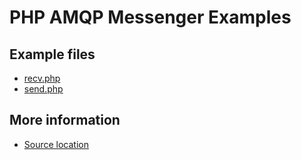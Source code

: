 
# PHP AMQP Messenger Examples

## Example files

 - [recv.php](recv.php.html)
 - [send.php](send.php.html)

## More information

 - [Source location](http://svn.apache.org/repos/asf/qpid/proton/tags/0.4/examples/messenger/php)
